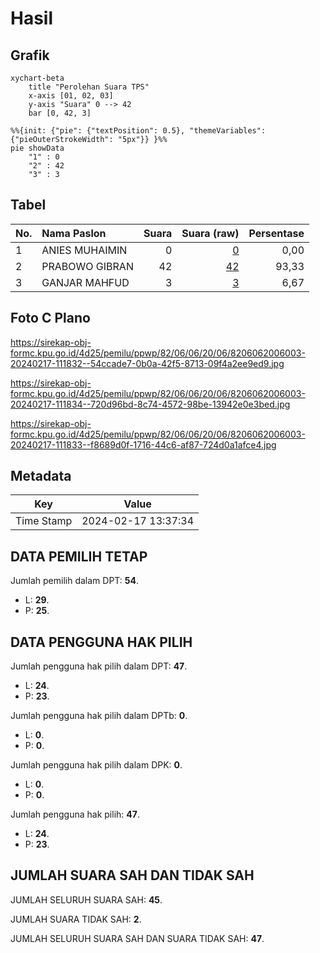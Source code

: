 # Hasil

## Grafik

```mermaid
xychart-beta
    title "Perolehan Suara TPS"
    x-axis [01, 02, 03]
    y-axis "Suara" 0 --> 42
    bar [0, 42, 3]
```

```mermaid
%%{init: {"pie": {"textPosition": 0.5}, "themeVariables": {"pieOuterStrokeWidth": "5px"}} }%%
pie showData
    "1" : 0
    "2" : 42
    "3" : 3
```

## Tabel

| No. | Nama Paslon    | Suara | Suara (raw) | Persentase |
|:--- |:-------------- | -----:| -----------:| ----------:|
| 1   | ANIES MUHAIMIN | 0     | [0][p-1]    | 0,00       |
| 2   | PRABOWO GIBRAN | 42    | [42][p-2]   | 93,33      |
| 3   | GANJAR MAHFUD  | 3     | [3][p-3]    | 6,67       |


[p-1]: https://github.com/gigit-pemilu/pemilu-2024-82-maluku-utara/blob/main/pilpres/hitung-suara/sub/82-maluku-utara/sub/06-halmahera-timur/sub/06-wasile-utara/sub/2006-hilaitetor/sub/003-tps/sub/paslon-1.txt
[p-2]: https://github.com/gigit-pemilu/pemilu-2024-82-maluku-utara/blob/main/pilpres/hitung-suara/sub/82-maluku-utara/sub/06-halmahera-timur/sub/06-wasile-utara/sub/2006-hilaitetor/sub/003-tps/sub/paslon-2.txt
[p-3]: https://github.com/gigit-pemilu/pemilu-2024-82-maluku-utara/blob/main/pilpres/hitung-suara/sub/82-maluku-utara/sub/06-halmahera-timur/sub/06-wasile-utara/sub/2006-hilaitetor/sub/003-tps/sub/paslon-3.txt

## Foto C Plano

https://sirekap-obj-formc.kpu.go.id/4d25/pemilu/ppwp/82/06/06/20/06/8206062006003-20240217-111832--54ccade7-0b0a-42f5-8713-09f4a2ee9ed9.jpg

https://sirekap-obj-formc.kpu.go.id/4d25/pemilu/ppwp/82/06/06/20/06/8206062006003-20240217-111834--720d96bd-8c74-4572-98be-13942e0e3bed.jpg

https://sirekap-obj-formc.kpu.go.id/4d25/pemilu/ppwp/82/06/06/20/06/8206062006003-20240217-111833--f8689d0f-1716-44c6-af87-724d0a1afce4.jpg


## Metadata

| Key        | Value               |
| ---------- | ------------------- |
| Time Stamp | 2024-02-17 13:37:34 |


## DATA PEMILIH TETAP

Jumlah pemilih dalam DPT: **54**.
 * L: **29**.
 * P: **25**.

## DATA PENGGUNA HAK PILIH

Jumlah pengguna hak pilih dalam DPT: **47**.
 * L: **24**.
 * P: **23**.

Jumlah pengguna hak pilih dalam DPTb: **0**.
 * L: **0**.
 * P: **0**.

Jumlah pengguna hak pilih dalam DPK: **0**.
 * L: **0**.
 * P: **0**.

Jumlah pengguna hak pilih: **47**.
 * L: **24**.
 * P: **23**.

## JUMLAH SUARA SAH DAN TIDAK SAH

JUMLAH SELURUH SUARA SAH: **45**.

JUMLAH SUARA TIDAK SAH: **2**.

JUMLAH SELURUH SUARA SAH DAN SUARA TIDAK SAH: **47**.


